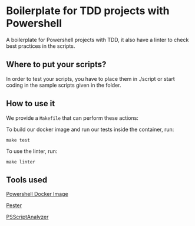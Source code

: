 # Boilerplate for TDD projects with Powershell
A boilerplate for Powershell projects with TDD, it also have a linter to check best practices in the scripts.

## Where to put your scripts?
In order to test your scripts, you have to place them in ./script or start coding in the sample scripts given in the folder.

## How to use it
We provide a `Makefile` that can perform these actions:

To build our docker image and run our tests inside the container, run:
```
make test
```

To use the linter, run:
```
make linter
```

## Tools used
[Powershell Docker Image](https://hub.docker.com/r/microsoft/powershell/)

[Pester](https://github.com/Pester/Pester/)

[PSScriptAnalyzer](https://github.com/PowerShell/PSScriptAnalyzer/)

